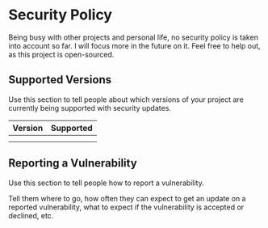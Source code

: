 # Security Policy

Being busy with other projects and personal life, no security policy is taken into account so far. I will focus more in the future on it. Feel free to help out, as this project is open-sourced.

## Supported Versions

Use this section to tell people about which versions of your project are currently being supported with security updates.

| Version | Supported          |
| ------- | ------------------ |
|         |                    |
|         |                    |

## Reporting a Vulnerability

Use this section to tell people how to report a vulnerability.

Tell them where to go, how often they can expect to get an update on a
reported vulnerability, what to expect if the vulnerability is accepted or
declined, etc.
